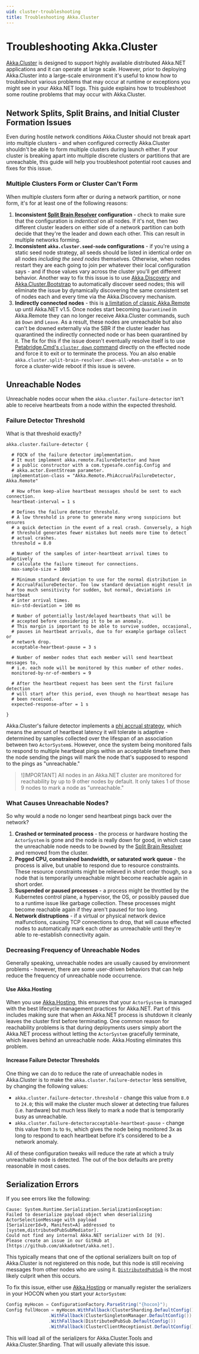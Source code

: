 ```yaml
---
uid: cluster-troubleshooting
title: Troubleshooting Akka.Cluster
---
```


# Troubleshooting Akka.Cluster

[Akka.Cluster](xref:cluster-overview) is designed to support highly available distributed Akka.NET applications and it can operate at large scale. However, prior to deploying Akka.Cluster into a large-scale environment it's useful to know how to troubleshoot various problems that may occur at runtime or exceptions you might see in your Akka.NET logs. This guide explains how to troubleshoot some routine problems that may occur with Akka.Cluster.

## Network Splits, Split Brains, and Initial Cluster Formation Issues

Even during hostile network conditions Akka.Cluster should not break apart into multiple clusters - and when configured correctly Akka.Cluster shouldn't be able to form multiple clusters during launch either. If your cluster is breaking apart into multiple discrete clusters or partitions that are unreachable, this guide will help you troubleshoot potential root causes and fixes for this issue.

### Multiple Clusters Form or Cluster Can't Form

When multiple clusters form after or during a network partition, or none form, it's for at least one of the following reasons:

1. **Inconsistent [Split Brain Resolver](xref:split-brain-resolver) configuration** - check to make sure that the configuration is _indentical_ on all nodes. If it's not, then two different cluster leaders on either side of a network partition can both decide that they're the leader and down each other. This can result in multiple networks forming.
2. **Inconsistent `akka.cluster.seed-node` configurations** - if you're using a static seed node strategy, all seeds should be listed in identical order on all nodes _including the seed nodes_ themselves. Otherwise, when nodes restart they are each going to join per whatever their local configuration says - and if those values vary across the cluster you'll get different behavior. Another way to fix this issue is to use [Akka.Discovery](xref:akka-discovery) and [Akka.Cluster.Bootstrap](https://github.com/akkadotnet/Akka.Management) to automatically discover seed nodes; this will eliminate the issue by dynamically discovering the same consistent set of nodes each and every time via the Akka.Discovery mechanism.
3. **Indirectly connected nodes** - this is [a limitation of classic Akka.Remote](https://github.com/akkadotnet/akka.net/issues/4757) up until Akka.NET v1.5. Once nodes start becoming `Quarantined` in Akka.Remote they can no longer receive Akka.Cluster commands, such as `Down` and `Leave`. As a result, these nodes are unreachable but also can't be downed externally via the SBR if the cluster leader has quarantined the indirectly connected node or has been quarantined by it. The fix for this if the issue doesn't eventually resolve itself is to use [Petabridge.Cmd's `cluster down` command](https://cmd.petabridge.com/articles/commands/cluster-commands.html#cluster-down) directly on the effected node and force it to exit or to terminate the process. You an also enable `akka.cluster.split-brain-resolver.down-all-when-unstable = on` to force a cluster-wide reboot if this issue is severe.

## Unreachable Nodes

Unreachable nodes occur when the `akka.cluster.failure-detector` isn't able to receive heartbeats from a node within the expected threshold.

### Failure Detector Threshold

What is that threshold exactly?

```hocon
akka.cluster.failure-detector {

  # FQCN of the failure detector implementation.
  # It must implement akka.remote.FailureDetector and have
  # a public constructor with a com.typesafe.config.Config and
  # akka.actor.EventStream parameter.
  implementation-class = "Akka.Remote.PhiAccrualFailureDetector, Akka.Remote"

  # How often keep-alive heartbeat messages should be sent to each connection.
  heartbeat-interval = 1 s

  # Defines the failure detector threshold.
  # A low threshold is prone to generate many wrong suspicions but ensures
  # a quick detection in the event of a real crash. Conversely, a high
  # threshold generates fewer mistakes but needs more time to detect
  # actual crashes.
  threshold = 8.0

  # Number of the samples of inter-heartbeat arrival times to adaptively
  # calculate the failure timeout for connections.
  max-sample-size = 1000

  # Minimum standard deviation to use for the normal distribution in
  # AccrualFailureDetector. Too low standard deviation might result in
  # too much sensitivity for sudden, but normal, deviations in heartbeat
  # inter arrival times.
  min-std-deviation = 100 ms

  # Number of potentially lost/delayed heartbeats that will be
  # accepted before considering it to be an anomaly.
  # This margin is important to be able to survive sudden, occasional,
  # pauses in heartbeat arrivals, due to for example garbage collect or
  # network drop.
  acceptable-heartbeat-pause = 3 s

  # Number of member nodes that each member will send heartbeat messages to,
  # i.e. each node will be monitored by this number of other nodes.
  monitored-by-nr-of-members = 9

  # After the heartbeat request has been sent the first failure detection
  # will start after this period, even though no heartbeat mesage has
  # been received.
  expected-response-after = 1 s

}
```

Akka.Cluster's failure detector implements a [phi accrual strategy](https://medium.com/@arpitbhayani/phi-%CF%86-accrual-failure-detection-79c21ce53a7a), which means the amount of heartbeat latency it will tolerate is adaptive - determined by samples collected over the lifespan of an association between two `ActorSystem`s. However, once the system being monitored fails to respond to multiple heartbeat pings within an acceptable timeframe then the node sending the pings will mark the node that's supposed to respond to the pings as "unreachable."

> ![IMPORTANT]
> All nodes in an Akka.NET cluster are monitored for reachability by up to 9 other nodes by default. It only takes 1 of those 9 nodes to mark a node as "unreachable."

### What Causes Unreachable Nodes?

So why would a node no longer send heartbeat pings back over the network?

1. **Crashed or terminated process** - the process or hardware hosting the `ActorSystem` is gone and the node is really down for good, in which case the unreachable node needs to be `Down`ed by the [Split Brain Resolver](xref:split-brain-resolver) and removed from the cluster.
2. **Pegged CPU, constrained bandwidth, or saturated work queue** - the process is alive, but unable to respond due to resource constraints. These resource constraints might be relieved in short order though, so a node that is temporarily unreachable might become reachable again in short order.
3. **Suspended or paused processes** - a process might be throttled by the Kubernetes control plane, a hypervisor, the OS, or possibly paused due to a runtime issue like garbage collection. These processes might become reachable again if they aren't paused for too long.
4. **Network distruptions** - if a virtual or physical network device malfunctions, causing TCP connections to drop, that will cause effected nodes to automatically mark each other as unreachable until they're able to re-establish connectivity again.

### Decreasing Frequency of Unreachable Nodes

Generally speaking, unreachable nodes are usually caused by environment problems - however, there are some user-driven behaviors that can help reduce the frequency of unreachable node occurrence.

#### Use Akka.Hosting

When you use [Akka.Hosting](https://github.com/akkadotnet/Akka.Hosting), this ensures that your `ActorSystem` is managed with the best lifecycle management practices for Akka.NET. Part of this includes making sure that when an Akka.NET process is shutdown it cleanly leaves the cluster first before terminating. One common reason for reachability problems is that during deployments users simply abort the Akka.NET process without letting the `ActorSystem` gracefully terminate, which leaves behind an unreachable node. Akka.Hosting eliminates this problem.

#### Increase Failure Detector Thresholds

One thing we can do to reduce the rate of unreachable nodes in Akka.Cluster is to make the `akka.cluster.failure-detector` less sensitive, by changing the following values:

* `akka.cluster.failure-detector.threshold` - change this value from `8.0` to `24.0`; this will make the cluster much slower at detecting true failures (i.e. hardware) but much less likely to mark a node that is temporarily busy as unreachable.
* `akka.cluster.failure-detectoracceptable-heartbeat-pause` - change this value from `3s` to `9s`, which gives the node being monitored 3x as long to respond to each heartbeat before it's considered to be a network anomaly.

All of these configuration tweaks will reduce the rate at which a truly unreachable node is detected. The out of the box defaults are pretty reasonable in most cases.

## Serialization Errors

If you see errors like the following:

```text
Cause: System.Runtime.Serialization.SerializationException:
Failed to deserialize payload object when deserializing ActorSelectionMessage with payload
[SerializerId=9, Manifest=A] addressed to [system,distributedPubSubMediator].
Could not find any internal Akka.NET serializer with Id [9].
Please create an issue in our GitHub at [https://github.com/akkadotnet/akka.net].
```

This typically means that one of the optional serializers built on top of Akka.Cluster is not registered on this node, but this node is still receiving messages from other nodes who are using it. [`DistributedPubSub`](xref:distributed-publish-subscribe) is the most likely culprit when this occurs.


To fix this issue, either use [Akka.Hosting](https://github.com/akkadotnet/Akka.Hosting) or manually register the serializers in your HOCON when you start your `ActorSystem`:

```csharp
Config myHocon = ConfigurationFactory.ParseString("{hocon}");
Config fullHocon = myHocon.WithFallback(ClusterSharding.DefaultConfig()
                .WithFallback(ClusterSingletonManager.DefaultConfig())
                .WithFallback(DistributedPubSub.DefaultConfig())
                .WithFallback(ClusterClientReceptionist.DefaultConfig()));
```

This will load all of the serializers for Akka.Cluster.Tools and Akka.Cluster.Sharding. That will usually alleviate this issue.